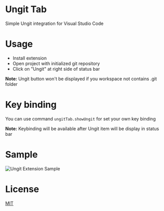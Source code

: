 # Ungit Tab

Simple Ungit integration for Visual Studio Code

# Usage

*  Install extension
*  Open project with initialized git repository
*  Click on "Ungit" at right side of status bar

**Note:** Ungit button won't be displayed if you workspace not contains .git folder

# Key binding
You can use command `ungitTab.showUngit` for set your own key binding

**Note:** Keybinding will be available after Ungit item will be display in status bar

# Sample

![Ungit Extension Sample](https://raw.githubusercontent.com/RomanValihura/vscode-ungit-tab/master/samples/ungit-vs.gif)

# License
[MIT](http://opensource.org/licenses/MIT)